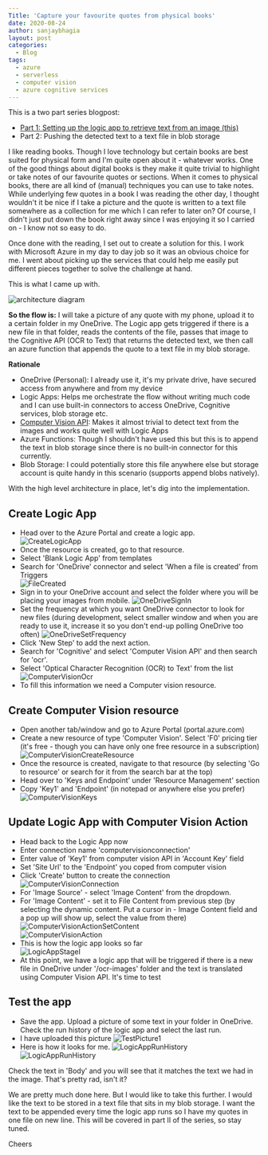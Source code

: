 ```yaml
---
Title: 'Capture your favourite quotes from physical books'
date: 2020-08-24
author: sanjaybhagia
layout: post
categories:
  - Blog
tags:
  - azure
  - serverless
  - computer vision
  - azure cognitive services
---
```


This is a two part series blogpost:<br/>
- [Part 1: Setting up the logic app to retrieve text from an image (this)](/2020/08/24/capture-quotes-from-books)
- Part 2: Pushing the detected text to a text file in blob storage

I like reading books. Though I love technology but certain books are best suited for physical form and I'm quite open about it - whatever works. One of the good things about digital books is they make it quite trivial to highlight or take notes of our favourite quotes or sections. When it comes to physical books, there are all kind of (manual) techniques you can use to take notes. While underlying few quotes in a book I was reading the other day, I thought wouldn't it be nice if I take a picture and the quote is written to a text file somewhere as a collection for me which I can refer to later on? Of course, I didn't just put down the book right away since I was enjoying it so I carried on - I know not so easy to do. 

Once done with the reading, I set out to create a solution for this. I work with Microsoft Azure in my day to day job so it was an obvious choice for me. I went about picking up the services that could help me easily put different pieces together to solve the challenge at hand. 

This is what I came up with. 

![architecture diagram](/images/capturequotes.drawio.png 'Archietcture Diagram')

**So the flow is:** I will take a picture of any quote with my phone, upload it to a certain folder in my OneDrive. The Logic app gets triggered if there is a new file in that folder, reads the contents of the file, passes that image to the Cognitive API (OCR to Text) that returns the detected text, we then call an azure function that appends the quote to a text file in my blob storage.

**Rationale**
- OneDrive (Personal): I already use it, it's my private drive, have secured access from anywhere and from my device
- Logic Apps: Helps me orchestrate the flow without writing much code and I can use built-in connectors to access OneDrive, Cognitive services, blob storage etc. 
- [Computer Vision API](https://docs.microsoft.com/en-au/azure/cognitive-services/computer-vision/): Makes it almost trivial to detect text from the images and works quite well with Logic Apps
- Azure Functions: Though I shouldn't have used this but this is to append the text in blob storage since there is no built-in connector for this currently. 
- Blob Storage: I could potentially store this file anywhere else but storage account is quite handy in this scenario (supports append blobs natively). 

With the high level architecture in place, let's dig into the implementation. 

## Create Logic App
- Head over to the Azure Portal and create a logic app.<br/>
![CreateLogicApp](/images/translate-quotes-create-logicapp.png)<br/>
- Once the resource is created, go to that resource. 
- Select 'Blank Logic App' from templates
- Search for 'OneDrive' connector and select 'When a file is created' from Triggers<br/>
![FileCreated](/images/translate-quotes-onedrive-filecreated.png)<br/>
- Sign in to your OneDrive account and select the folder where you will be placing your images from mobile.
![OneDriveSignIn](/images/translate-quotes-onedrive-signin.png)
- Set the frequency at which you want OneDrive connector to look for new files (during development, select smaller window and when you are ready to use it, increase it so you don't end-up polling OneDrive too often)
![OneDriveSetFrequency](/images/translate-quotes-onedrive-setfrequency.png)
- Click 'New Step' to add the next action. 
- Search for 'Cognitive' and select 'Computer Vision API' and then search for 'ocr'. 
- Select 'Optical Character Recognition (OCR) to Text' from the list<br/>
  ![ComputerVisionOcr](/images/translate-quotes-computervision-ocr-text.png)
- To fill this information we need a Computer vision resource.

## Create Computer Vision resource
- Open another tab/window and go to Azure Portal (portal.azure.com)
- Create a new resource of type 'Computer Vision'. Select 'F0' pricing tier (it's free - though you can have only one free resource in a subscription)
![ComputerVisionCreateResource](/images/translate-quotes-computervision-create.png)
- Once the resource is created, navigate to that resource (by selecting 'Go to resource' or search for it from the search bar at the top)
- Head over to 'Keys and Endpoint' under 'Resource  Management' section
- Copy 'Key1' and 'Endpoint' (in notepad or anywhere else you prefer)
![ComputerVisionKeys](/images/translate-quotes-computervision-keys.png)

## Update Logic App with Computer Vision Action
- Head back to the Logic App now
- Enter connection name 'computervisionconnection'
- Enter value of 'Key1' from computer vision API in 'Account Key' field
- Set 'Site Url' to the 'Endpoint' you coped from computer vision
- Click 'Create' button to create the connection<br/>
  ![ComputerVisionConnection](/images/translate-quotes-computervision-connection.png)
- For 'Image Source' - select 'Image Content' from the dropdown.
- For 'Image Content' - set it to File Content from previous step (by selecting the dynamic content. Put a cursor in - Image Content field and a pop up will show up, select the value from there) <br/>
  ![ComputerVisionActionSetContent](/images/translate-quotes-computervision-action-setcontent.png)<br/>
  ![ComputerVisionAction](/images/translate-quotes-computervision-action.png)
- This is how the logic app looks so far <br/>
  ![LogicAppStageI](/images/translate-quotes-logicapp-stagei.png)
- At this point, we have a logic app that will be triggered if there is a new file in OneDrive under '/ocr-images' folder and the text is translated using Computer Vision API. It's time to test
## Test the app
- Save the app. Upload a picture of some text in your folder in OneDrive. Check the run history of the logic app and select the last run.
- I have uploaded this picture
  ![TestPicture1](/images/translate-quotes-test-pic-1.jpg)
- Here is how it looks for me. 
  ![LogicAppRunHistory](/images/translate-quotes-logicapp-runhistory.png)
  ![LogicAppRunHistory](/images/translate-quotes-logicapp-stagei-success.png)

Check the text in 'Body' and you will see that it matches the text we had in the image. That's pretty rad, isn't it?

We are pretty much done here. But I would like to take this further. I would like the text to be stored in a text file that sits in my blob storage. I want the text to be appended every time the logic app runs so I have my quotes in one file on new line. This will be covered in part II of the series, so stay tuned. 


Cheers